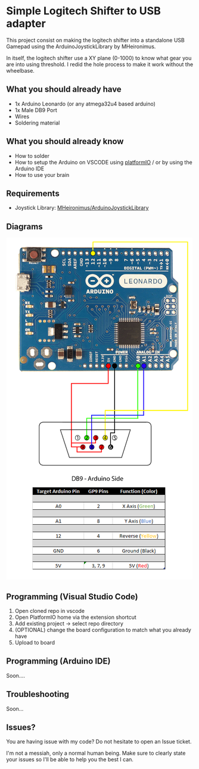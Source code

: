 
# Simple Logitech Shifter to USB adapter

This project consist on making the logitech shifter into a standalone USB Gamepad using the ArduinoJoystickLibrary by MHeironimus. 

In itself, the logitech shifter use a XY plane (0-1000) to know what gear you are into using threshold. I redid the hole process to make it work without the wheelbase.



## What you should already have

* 1x Arduino Leonardo (or any atmega32u4 based arduino)
* 1x Male DB9 Port
* Wires
* Soldering material


## What you should already know

* How to solder
* How to setup the Arduino on VSCODE using [platformIO](https://www.youtube.com/watch?v=dany7ae_0ks&t=280s) / or by using the Arduino IDE
* How to use your brain

## Requirements
* Joystick Library: [MHeironimus/ArduinoJoystickLibrary](https://github.com/MHeironimus/ArduinoJoystickLibrary)
## Diagrams
![Leonardo-DB9](https://github.com/JadeInTheSky/Logitech-Shifter-2-USB/blob/main/Leonardo_DB9_Chart.png?raw=true)
## Programming (Visual Studio Code)

1. Open cloned repo in vscode
2. Open PlatformIO home via the extension shortcut
3. Add existing project -> select repo directory
4. (OPTIONAL) change the board configuration to match what you already have
5. Upload to board
## Programming (Arduino IDE)
Soon....
## Troubleshooting
Soon...
## Issues?
You are having issue with my code? Do not hesitate to open an Issue ticket. 

I'm not a messiah, only a normal human being. Make sure to clearly state your issues so I'll be able to help you the best I can.